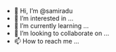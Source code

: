 - 👋 Hi, I’m @samiradu
- 👀 I’m interested in ...
- 🌱 I’m currently learning ...
- 💞️ I’m looking to collaborate on ...
- 📫 How to reach me ...

<!---
samiradu/samiradu is a ✨ special ✨ repository because its `README.md` (this file) appears on your GitHub profile.
You can click the Preview link to take a look at your changes.
--->
